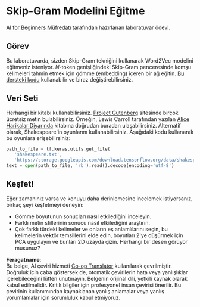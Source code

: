 <!--
CO_OP_TRANSLATOR_METADATA:
{
  "original_hash": "5130f01fdc5ebb83032b23d489027aac",
  "translation_date": "2025-08-26T07:22:41+00:00",
  "source_file": "lessons/5-NLP/15-LanguageModeling/lab/README.md",
  "language_code": "tr"
}
-->
# Skip-Gram Modelini Eğitme

[AI for Beginners Müfredatı](https://github.com/microsoft/ai-for-beginners) tarafından hazırlanan laboratuvar ödevi.

## Görev

Bu laboratuvarda, sizden Skip-Gram tekniğini kullanarak Word2Vec modelini eğitmeniz isteniyor. $N$-token genişliğindeki Skip-Gram penceresinde komşu kelimeleri tahmin etmek için gömme (embedding) içeren bir ağ eğitin. [Bu dersteki kodu](../../../../../../lessons/5-NLP/15-LanguageModeling/CBoW-TF.ipynb) kullanabilir ve biraz değiştirebilirsiniz.

## Veri Seti

Herhangi bir kitabı kullanabilirsiniz. [Project Gutenberg](https://www.gutenberg.org/) sitesinde birçok ücretsiz metin bulabilirsiniz. Örneğin, Lewis Carroll tarafından yazılan [Alice Harikalar Diyarında](https://www.gutenberg.org/files/11/11-0.txt) kitabına doğrudan buradan ulaşabilirsiniz. Alternatif olarak, Shakespeare'in oyunlarını kullanabilirsiniz. Aşağıdaki kodu kullanarak bu oyunlara erişebilirsiniz:

```python
path_to_file = tf.keras.utils.get_file(
   'shakespeare.txt', 
   'https://storage.googleapis.com/download.tensorflow.org/data/shakespeare.txt')
text = open(path_to_file, 'rb').read().decode(encoding='utf-8')
```

## Keşfet!

Eğer zamanınız varsa ve konuyu daha derinlemesine incelemek istiyorsanız, birkaç şeyi keşfetmeyi deneyin:

* Gömme boyutunun sonuçları nasıl etkilediğini inceleyin.
* Farklı metin stillerinin sonucu nasıl etkilediğini araştırın.
* Çok farklı türdeki kelimeler ve onların eş anlamlılarını seçin, bu kelimelerin vektör temsillerini elde edin, boyutları 2'ye düşürmek için PCA uygulayın ve bunları 2D uzayda çizin. Herhangi bir desen görüyor musunuz?

**Feragatname**:  
Bu belge, AI çeviri hizmeti [Co-op Translator](https://github.com/Azure/co-op-translator) kullanılarak çevrilmiştir. Doğruluk için çaba göstersek de, otomatik çevirilerin hata veya yanlışlıklar içerebileceğini lütfen unutmayın. Belgenin orijinal dili, yetkili kaynak olarak kabul edilmelidir. Kritik bilgiler için profesyonel insan çevirisi önerilir. Bu çevirinin kullanımından kaynaklanan yanlış anlamalar veya yanlış yorumlamalar için sorumluluk kabul etmiyoruz.